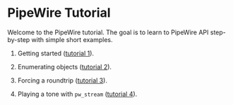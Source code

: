 # PipeWire Tutorial

Welcome to the PipeWire tutorial. The goal is to learn to
PipeWire API step-by-step with simple short examples.

1) Getting started ([tutorial 1](tutorial1.md)).

2) Enumerating objects ([tutorial 2](tutorial2.md)).

3) Forcing a roundtrip ([tutorial 3](tutorial3.md)).

4) Playing a tone with `pw_stream` ([tutorial 4](tutorial4.md)).

